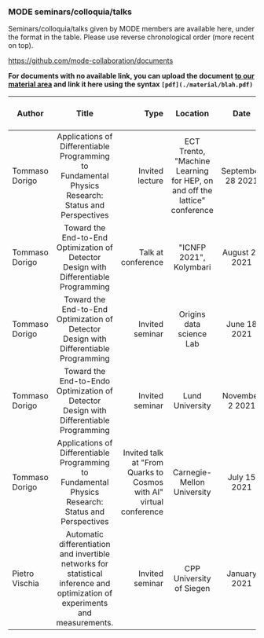 ### MODE seminars/colloquia/talks
Seminars/colloquia/talks given by MODE members are available here, under the format in the table.
Please use reverse chronological order (more recent on top).

https://github.com/mode-collaboration/documents

**For documents with no available link, you can upload the document [to our material area](./material/) and link it here using the syntax `[pdf](./material/blah.pdf)`**

| Author        | Title           | Type  | Location | Date | Link to material (optional) |
| ------------- |:-------------:| -----:| :---: | :---: | :---: |
| Tommaso Dorigo | Applications of Differentiable Programming to Fundamental Physics Research: Status and Perspectives | Invited lecture | ECT Trento, "Machine Learning for HEP, on and off the lattice" conference | September 28 2021 | ask |
| Tommaso Dorigo | Toward the End-to-End Optimization of Detector Design with Differentiable Programming | Talk at conference | "ICNFP 2021", Kolymbari | August 23 2021 | ask |
| Tommaso Dorigo | Toward the End-to-End Optimization of Detector Design with Differentiable Programming | Invited seminar | Origins data science Lab | June 18 2021 | ask |
| Tommaso Dorigo | Toward the End-to-Endo Optimization of Detector Design with Differentiable Programming | Invited seminar | Lund University | November 2 2021 | ask |
| Tommaso Dorigo | Applications of Differentiable Programming to Fundamental Physics Research: Status and Perspectives| Invited talk at "From Quarks to Cosmos with AI" virtual conference | Carnegie-Mellon University | July 15 2021 | ask |
| Pietro Vischia | Automatic differentiation and invertible networks for statistical inference and optimization of experiments and measurements. | Invited seminar | CPP University of Siegen | January 2021 | not available |
